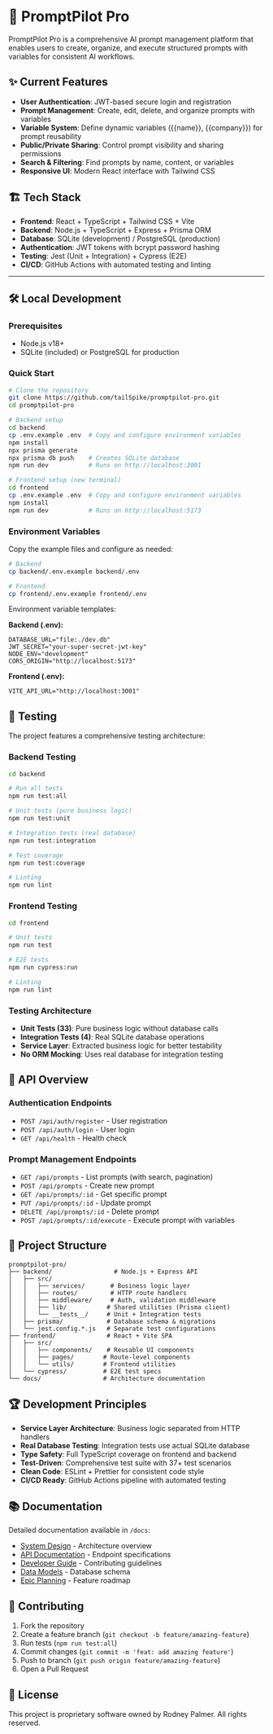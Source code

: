 # 🚀 PromptPilot Pro

PromptPilot Pro is a comprehensive AI prompt management platform that enables users to create, organize, and execute structured prompts with variables for consistent AI workflows.

## ✨ Current Features

- **User Authentication**: JWT-based secure login and registration
- **Prompt Management**: Create, edit, delete, and organize prompts with variables
- **Variable System**: Define dynamic variables ({{name}}, {{company}}) for prompt reusability
- **Public/Private Sharing**: Control prompt visibility and sharing permissions
- **Search & Filtering**: Find prompts by name, content, or variables
- **Responsive UI**: Modern React interface with Tailwind CSS

## 🏗️ Tech Stack

- **Frontend**: React + TypeScript + Tailwind CSS + Vite
- **Backend**: Node.js + TypeScript + Express + Prisma ORM
- **Database**: SQLite (development) / PostgreSQL (production)
- **Authentication**: JWT tokens with bcrypt password hashing
- **Testing**: Jest (Unit + Integration) + Cypress (E2E)
- **CI/CD**: GitHub Actions with automated testing and linting

---

## 🛠️ Local Development

### Prerequisites
- Node.js v18+ 
- SQLite (included) or PostgreSQL for production

### Quick Start
```bash
# Clone the repository
git clone https://github.com/tailSpike/promptpilot-pro.git
cd promptpilot-pro

# Backend setup
cd backend
cp .env.example .env  # Copy and configure environment variables
npm install
npx prisma generate
npx prisma db push    # Creates SQLite database
npm run dev           # Runs on http://localhost:3001

# Frontend setup (new terminal)
cd frontend
cp .env.example .env  # Copy and configure environment variables  
npm install
npm run dev           # Runs on http://localhost:5173

```

### Environment Variables
Copy the example files and configure as needed:
```bash
# Backend
cp backend/.env.example backend/.env

# Frontend  
cp frontend/.env.example frontend/.env
```

Environment variable templates:

**Backend (.env):**
```env
DATABASE_URL="file:./dev.db"
JWT_SECRET="your-super-secret-jwt-key"
NODE_ENV="development"
CORS_ORIGIN="http://localhost:5173"
```

**Frontend (.env):**
```env
VITE_API_URL="http://localhost:3001"
```

## 🧪 Testing

The project features a comprehensive testing architecture:

### Backend Testing
```bash
cd backend

# Run all tests
npm run test:all

# Unit tests (pure business logic)
npm run test:unit

# Integration tests (real database)
npm run test:integration

# Test coverage
npm run test:coverage

# Linting
npm run lint
```

### Frontend Testing
```bash
cd frontend

# Unit tests
npm run test

# E2E tests
npm run cypress:run

# Linting
npm run lint
```

### Testing Architecture
- **Unit Tests (33)**: Pure business logic without database calls
- **Integration Tests (4)**: Real SQLite database operations  
- **Service Layer**: Extracted business logic for better testability
- **No ORM Mocking**: Uses real database for integration testing

## 🚀 API Overview

### Authentication Endpoints
- `POST /api/auth/register` - User registration
- `POST /api/auth/login` - User login  
- `GET /api/health` - Health check

### Prompt Management Endpoints
- `GET /api/prompts` - List prompts (with search, pagination)
- `POST /api/prompts` - Create new prompt
- `GET /api/prompts/:id` - Get specific prompt
- `PUT /api/prompts/:id` - Update prompt
- `DELETE /api/prompts/:id` - Delete prompt
- `POST /api/prompts/:id/execute` - Execute prompt with variables

## 📁 Project Structure

```
promptpilot-pro/
├── backend/                 # Node.js + Express API
│   ├── src/
│   │   ├── services/       # Business logic layer
│   │   ├── routes/         # HTTP route handlers  
│   │   ├── middleware/     # Auth, validation middleware
│   │   ├── lib/           # Shared utilities (Prisma client)
│   │   └── __tests__/     # Unit + Integration tests
│   ├── prisma/            # Database schema & migrations
│   └── jest.config.*.js   # Separate test configurations
├── frontend/              # React + Vite SPA
│   ├── src/
│   │   ├── components/    # Reusable UI components
│   │   ├── pages/        # Route-level components
│   │   └── utils/        # Frontend utilities
│   └── cypress/          # E2E test specs
└── docs/                 # Architecture documentation
```

## 🏆 Development Principles

- **Service Layer Architecture**: Business logic separated from HTTP handlers
- **Real Database Testing**: Integration tests use actual SQLite database
- **Type Safety**: Full TypeScript coverage on frontend and backend
- **Test-Driven**: Comprehensive test suite with 37+ test scenarios
- **Clean Code**: ESLint + Prettier for consistent code style
- **CI/CD Ready**: GitHub Actions pipeline with automated testing

## 📚 Documentation

Detailed documentation available in `/docs`:
- [System Design](docs/SYSTEM_DESIGN.md) - Architecture overview
- [API Documentation](docs/API.md) - Endpoint specifications  
- [Developer Guide](docs/DEV_GUIDE.md) - Contributing guidelines
- [Data Models](docs/DATA_MODELS.md) - Database schema
- [Epic Planning](docs/EPICS.md) - Feature roadmap

## 🤝 Contributing

1. Fork the repository
2. Create a feature branch (`git checkout -b feature/amazing-feature`)
3. Run tests (`npm run test:all`)
4. Commit changes (`git commit -m 'feat: add amazing feature'`)
5. Push to branch (`git push origin feature/amazing-feature`)
6. Open a Pull Request

## 📜 License

This project is proprietary software owned by Rodney Palmer. All rights reserved.
